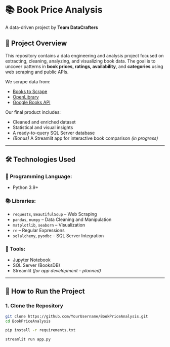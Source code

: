 # 📚 Book Price Analysis  
A data-driven project by **Team DataCrafters**

## 📖 Project Overview  
This repository contains a data engineering and analysis project focused on extracting, cleaning, analyzing, and visualizing book data. The goal is to uncover patterns in **book prices, ratings, availability**, and **categories** using web scraping and public APIs.

We scrape data from:
- [Books to Scrape](https://books.toscrape.com)
- [OpenLibrary](https://openlibrary.org)
- [Google Books API](https://developers.google.com/books)

Our final product includes:
- Cleaned and enriched dataset
- Statistical and visual insights
- A ready-to-query SQL Server database
- *(Bonus)* A Streamlit app for interactive book comparison *(in progress)*

---

## 🛠️ Technologies Used

### 🐍 Programming Language:
- Python 3.9+

### 📚 Libraries:
- `requests`, `BeautifulSoup` – Web Scraping  
- `pandas`, `numpy` – Data Cleaning and Manipulation  
- `matplotlib`, `seaborn` – Visualization  
- `re` – Regular Expressions  
- `sqlalchemy`, `pyodbc` – SQL Server Integration  

### 🧰 Tools:
- Jupyter Notebook
- SQL Server (BooksDB)
- Streamlit *(for app development – planned)*

---

## 🚀 How to Run the Project

### 1. Clone the Repository

```bash
git clone https://github.com/YourUsername/BookPriceAnalysis.git
cd BookPriceAnalysis

pip install -r requirements.txt

streamlit run app.py


